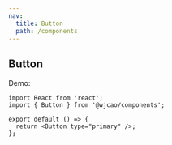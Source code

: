 ```yaml
---
nav:
  title: Button
  path: /components
---
```


## Button

Demo:

```tsx
import React from 'react';
import { Button } from '@wjcao/components';

export default () => {
  return <Button type="primary" />;
};
```
